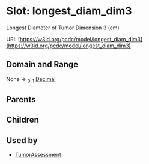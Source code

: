
# Slot: longest_diam_dim3


Longest Diameter of Tumor Dimension 3 (cm)

URI: [https://w3id.org/pcdc/model/longest_diam_dim3](https://w3id.org/pcdc/model/longest_diam_dim3)


## Domain and Range

None &#8594;  <sub>0..1</sub> [Decimal](types/Decimal.md)

## Parents


## Children


## Used by

 * [TumorAssessment](TumorAssessment.md)
